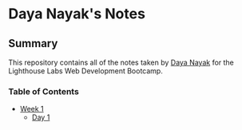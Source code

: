 # Daya Nayak's Notes

## Summary
This repository contains all of the notes taken by [Daya Nayak](https://github.com/DN8630) for the Lighthouse Labs Web Development Bootcamp.

### Table of Contents
* [Week 1](/Week_1)
  * [Day 1](/Week_1/Day_1)
